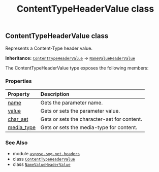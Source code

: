 ﻿---
title: ContentTypeHeaderValue class
second_title: Aspose.SVG for Python via .NET API References
description: 
type: docs
weight: 20
url: /python-net/aspose.svg.net.headers/contenttypeheadervalue/
is_root: false
---

## ContentTypeHeaderValue class

Represents a Content-Type header value.



**Inheritance:** [`ContentTypeHeaderValue`](/svg/python-net/aspose.svg.net.headers/contenttypeheadervalue) → 
[`NameValueHeaderValue`](/svg/python-net/aspose.svg.net.headers/namevalueheadervalue)



The ContentTypeHeaderValue type exposes the following members:

### Properties
| Property | Description |
| :- | :- |
| [name](/svg/python-net/aspose.svg.net.headers/contenttypeheadervalue/name) | Gets the parameter name. |
| [value](/svg/python-net/aspose.svg.net.headers/contenttypeheadervalue/value) | Gets or sets the parameter value. |
| [char_set](/svg/python-net/aspose.svg.net.headers/contenttypeheadervalue/char_set) | Gets or sets the character-set for content. |
| [media_type](/svg/python-net/aspose.svg.net.headers/contenttypeheadervalue/media_type) | Gets or sets the media-type for content. |



### See Also
* module [`aspose.svg.net.headers`](..)
* class [`ContentTypeHeaderValue`](/svg/python-net/aspose.svg.net.headers/contenttypeheadervalue)
* class [`NameValueHeaderValue`](/svg/python-net/aspose.svg.net.headers/namevalueheadervalue)
